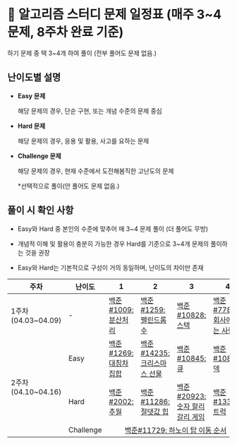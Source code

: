 # 📅 알고리즘 스터디 문제 일정표 (매주 3~4문제, 8주차 완료 기준)
하기 문제 중 택 3~4개 하여 풀이 (전부 풀어도 문제 없음.)

## 난이도별 설명
- **Easy 문제**

  해당 문제의 경우, 단순 구현, 또는 개념 수준의 문제 중심
- **Hard 문제**

  해당 문제의 경우, 응용 및 활용, 사고를 요하는 문제
- **Challenge 문제**

  해당 문제의 경우, 현재 수준에서 도전해봄직한 고난도의 문제

  *선택적으로 풀이(안 풀어도 문제 없음.)
## 풀이 시 확인 사항
* Easy와 Hard 중 본인의 수준에 맞추어 매 3~4 문제 풀이 (더 풀어도 무방)

* 개념적 이해 및 활용이 충분히 가능한 경우 Hard를 기준으로 3~4개 문제의 풀이하는 것을 권장

* Easy와 Hard는 기본적으로 구성이 거의 동일하며, 난이도의 차이만 존재


<table>
  <thead>
    <tr>
      <th>주차</th>
      <th>난이도</th>
      <th>1</th>
      <th>2</th>
      <th>3</th>
      <th>4</th>
    </tr>
  </thead>
  <tbody>
    <tr>
      <td rowspan="1">1주차<br>(04.03~04.09)</td>
      <td>-</td>
      <td><a href="https://www.acmicpc.net/problem/1009">백준#1009: 분산처리</a></td>
      <td><a href="https://www.acmicpc.net/problem/1259">백준#1259: 팰린드롬수</a></td>
      <td><a href="https://www.acmicpc.net/problem/10828">백준#10828: 스택</a></td>
      <td><a href="https://www.acmicpc.net/problem/7785">백준#7785: 회사에 있는 사람</a></td>
    </tr>
    <tr>
      <td rowspan="3">2주차<br>(04.10~04.16)</td>
      <td>Easy</td>
      <td><a href="https://www.acmicpc.net/problem/1269">백준#1269: 대칭차집합</a></td>
      <td><a href="https://www.acmicpc.net/problem/14235">백준#14235: 크리스마스 선물</a></td>
      <td><a href="https://www.acmicpc.net/problem/10845">백준#10845: 큐</a></td>
      <td><a href="https://www.acmicpc.net/problem/10866">백준#10866: 덱</a></td>
    </tr>
    <tr>
      <td>Hard</td>
      <td><a href="https://www.acmicpc.net/problem/2002">백준#2002: 추월</a></td>
      <td><a href="https://www.acmicpc.net/problem/11286">백준#11286: 절댓값 힙</a></td>
      <td><a href="https://www.acmicpc.net/problem/20923">백준#20923: 숫자 할리갈리 게임</a></td>
      <td><a href="https://www.acmicpc.net/problem/13335">백준#13335: 트럭</a></td>
    </tr>
    <tr>
      <td>Challenge</td>
      <td colspan="4" align="center">
        <a href="https://www.acmicpc.net/problem/11729">백준#11729: 하노이 탑 이동 순서</a>
      </td>
    </tr>
  </tbody>
</table>
